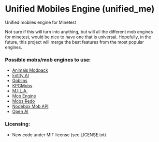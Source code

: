 # Unified Mobiles Engine (unified_me)

Unified mobiles engine for Minetest

Not sure if this will turn into anything, but will all the different mob engines for minetest, would be nice to have one that is universal. Hopefully, in the future, this project will merge the best features from the most popular engines.

### Possible mobs/mob engines to use:

- [Animals Modpack][f.animals_modpack]
- [Entity AI][f.entity_ai]
- [Goblins][f.goblins]
- [KPGMobs][f.kpgmobs]
- [M.I.L.A.][f.mila]
- [Mob Engine][gh.mob-engine]
- [Mobs Redo][f.mobs_redo]
- [Nodebox Mob API][f.nb_mob_api]
- [Open AI][f.open_ai]

### Licensing:

- New code under MIT license (see LICENSE.txt)


[f.animals_modpack]: https://forum.minetest.net/viewtopic.php?t=629
[f.entity_ai]: https://forum.minetest.net/viewtopic.php?t=15572
[f.goblins]: https://forum.minetest.net/viewtopic.php?t=13004
[f.kpgmobs]: https://forum.minetest.net/viewtopic.php?t=8798
[f.mila]: https://forum.minetest.net/viewtopic.php?t=15375
[f.mobs_redo]: https://forum.minetest.net/viewtopic.php?t=9917
[f.nb_mob_api]: https://forum.minetest.net/viewtopic.php?t=16557
[f.open_ai]: https://forum.minetest.net/viewtopic.php?t=16032

[gh.mob-engine]: https://github.com/minetest-mods/mob-engine
